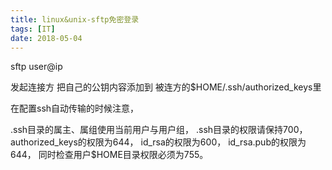 ```yaml
---
title: linux&unix-sftp免密登录
tags: [IT]
date: 2018-05-04
---
```


sftp user@ip

发起连接方 把自己的公钥内容添加到 被连方的$HOME/.ssh/authorized_keys里

在配置ssh自动传输的时候注意，

.ssh目录的属主、属组使用当前用户与用户组，
.ssh目录的权限请保持700，
authorized_keys的权限为644，
id_rsa的权限为600，
id_rsa.pub的权限为644，
同时检查用户$HOME目录权限必须为755。
